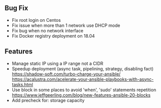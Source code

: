 Bug Fix
-------
- Fix root login on Centos
- Fix issue when more than 1 network use DHCP mode
- Fix bug when no network interface
- Fix Docker registry deployment on 18.04

Features
--------
- Manage static IP using a IP range not a CIDR
- Speedup deployment (async task, pipelining, strategy, disabling fact)
  https://shadow-soft.com/turbo-charge-your-ansible/
  https://acalustra.com/acelerate-your-ansible-playbooks-with-async-tasks.html
- Use block in some places to avoid 'when', 'sudo' statements repetition
  https://www.jeffgeerling.com/blog/new-features-ansible-20-blocks
- Add precheck for: storage capacity
